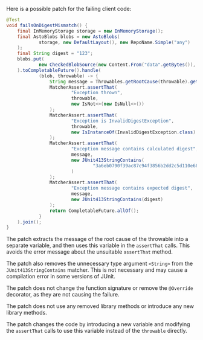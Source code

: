 Here is a possible patch for the failing client code:
```java
@Test
void failsOnDigestMismatch() {
    final InMemoryStorage storage = new InMemoryStorage();
    final AstoBlobs blobs = new AstoBlobs(
            storage, new DefaultLayout(), new RepoName.Simple("any")
    );
    final String digest = "123";
    blobs.put(
            new CheckedBlobSource(new Content.From("data".getBytes()), new Digest.Sha256(digest))
    ).toCompletableFuture().handle(
            (blob, throwable) -> {
                String message = Throwables.getRootCause(throwable).getMessage();
                MatcherAssert.assertThat(
                        "Exception thrown",
                        throwable,
                        new IsNot<>(new IsNull<>())
                );
                MatcherAssert.assertThat(
                        "Exception is InvalidDigestException",
                        throwable,
                        new IsInstanceOf(InvalidDigestException.class)
                );
                MatcherAssert.assertThat(
                        "Exception message contains calculated digest",
                        message,
                        new JUnit413StringContains(
                                "3a6eb0790f39ac87c94f3856b2dd2c5d110e6811602261a9a923d3bb23adc8b7"
                        )
                );
                MatcherAssert.assertThat(
                        "Exception message contains expected digest",
                        message,
                        new JUnit413StringContains(digest)
                );
                return CompletableFuture.allOf();
            }
    ).join();
}
```
The patch extracts the message of the root cause of the throwable into a separate variable, and then uses this variable in the `assertThat` calls. This avoids the error message about the unsuitable `assertThat` method.

The patch also removes the unnecessary type argument `<String>` from the `JUnit413StringContains` matcher. This is not necessary and may cause a compilation error in some versions of JUnit.

The patch does not change the function signature or remove the `@Override` decorator, as they are not causing the failure.

The patch does not use any removed library methods or introduce any new library methods.

The patch changes the code by introducing a new variable and modifying the `assertThat` calls to use this variable instead of the `throwable` directly.